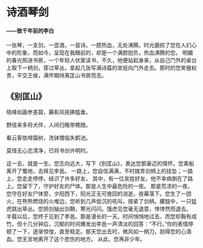 # 诗酒琴剑
#### ——致千年前的李白
一张琴，一支剑，一壶酒，一首诗。一腔热血，无处沸腾。时光磨损了您在人们心中的形象，而如今，呈现在我眼前的，却是一个满腔抱负，热血沸腾的您。
明媚的春光照进书房，一个年轻人伏案读书，不久，他便站起身来，从自己门外的桌台上取下一柄剑，穿过草丛，拿起几张写满诗篇的宣纸向门外走去。那时的您笑傲权贵，平交王侯，满怀期待离匡山书房而去。
## 《别匡山》
晓峰如画参差碧，藤影风摇拂槛垂。

野径来多将犬伴，人间归晚带樵随。

看云客依啼猿树，洗钵僧临失鹤池。

莫怪无心恋清净，已将书剑许明时。

这一去，就是一生。您志向远大，写下《别匡山》，表达您那豪迈的情怀。您乘船离开了蜀地，去拜见李邕。
一路上，您自信满满，不时拨弄剑柄上的挂坠；一路上，您走走停停，结识了许多好友，
其中，有一位吴姓好友。他不幸病倒在了路上。您留下了，守护好友的尸体。那是人生中最危险的一夜。
那是荒凉的一夜，您守在好友尸体旁，夕阳西下，阳光正无可挽回的消逝，夜幕落下。您生了一团火，在熊熊燃烧的火堆边，您听到几声低沉的吼叫，按紧了剑柄。朦胧中，一只猛虎跳出草丛。您把剑抽出剑鞘，寒光闪闪。饿虎见您毫无退意，悻悻然而退去。
半载以后，您终于见到了李邕。那是漫长的一天。时间悄悄地过去，而您却胸有成竹。但十几分钟后，沉郁的时间爆发出李邕一声清淡的回答：“不行。”你的表情停顿了一下，逐渐惊惶，直至稳定。那天您出去时，微风如一柄刀，刮得您的心滴血。您无言地离开了这个悲伤的地方。
从此，您再非少年。
